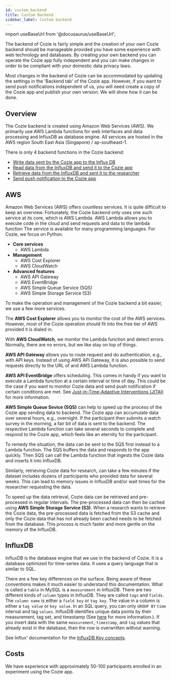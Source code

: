 ```yaml
---
id: custom_backend
title: Custom Backend
sidebar_label: Custom backend
---
```


import useBaseUrl from '@docusaurus/useBaseUrl'; 

The backend of Cozie is fairly simple and the creation of your own Cozie backend should be manageable provided you have some experience with web technology and databases. By creating your own backend you can operate the Cozie app fully independent and you can make changes in order to be compliant with your domestic data privacy laws.

Most changes in the backend of Cozie can be accommodated by updating the settings in the 'Backend tab' of the Cozie app. However, if you want to send push notifications independent of us, you will need create a copy of the Cozie app and publish your own version. We will show how it can be done.

## Overview
The Cozie backend is created using Amazon Web Services (AWS). We primarily use AWS Lambda functions for web interfaces and data processing and InfluxDB as database engine. All services are hosted in the AWS region South East Asia (Singapore) / ap-southeast-1.

There is only 4 backend functions in the Cozie backend:
 - [Write data sent by the Cozie app to the Influx DB](backend_cozie_to_database)
 - [Read data from the InfluxDB and send it to the Cozie app](backend_database_to_cozie)
 - [Retrieve data from the InfluxDB and sent it to the researcher](backend_retrieving_cozie_data)
 - [Send push notification to the Cozie app](backend_push_notifcations)

## AWS
Amazon Web Services (AWS) offers countless services. It is quite difficult to keep an overview. Fortunately, the Cozie backend only uses one such service at its core, which is AWS Lambda. AWS Lambda allows you to execute code in the cloud and send requests and data to the lambda function The service is available for many programming languages. For Cozie, we focus on Python.

- **Core services**
   - AWS Lambda
- **Management**
   - AWS Cost Explorer
   - AWS CloudWatch
- **Advanced features**
   - AWS API Gateway
   - AWS EventBridge
   - AWS Simple Queue Service (SQS)
   - AWS Simple Storage Service (S3)

To make the operation and management of the Cozie backend a bit easier, we use a few more services. 

The **AWS Cost Explorer** allows you to monitor the cost of the AWS services. However, most of the Cozie operation should fit into the free tier of AWS provided it is dialed in.

With **AWS CloudWatch**, we monitor the Lambda function and detect errors. Normally, there are no errors, but we like stay on top of things.

**AWS API Gateway** allows you to route request and do authentication, e.g., with API keys. Instead of using AWS API Gateway, it is also possible to send requests directly to the URL of and AWS Lambda function.

**AWS API EventBridge** offers scheduling. This comes in handy if you want to execute a Lambda function at a certain interval or time of day. This could be the case if you want to monitor Cozie data and send push notification if certain conditions are met. See [Just-in-Time-Adaptive Interventions (JITAI)](https://cozie.app/docs/research/publications-jitai) for more information.

**AWS Simple Queue Sevice (SQS)** can help to speed up the process of the Cozie app sending data to backend. The Cozie app can accumulate data over several hours, e.g., overnight. If the participant then submits a watch survey in the morning, a fair bit of data is sent to the backend. The respective Lambda function can take several seconds to complete and respond to the Cozie app, which feels like an eternity for the participant. 

To remedy the situation, the data can be sent to the SQS first instead to a Lambda function. The SQS buffers the data and responds to the app quickly. Then SQS can call the Lambda function that ingests the Cozie data and inserts it into InfluxDB.

Similarly, retrieving Cozie data for research, can take a few minutes if the dataset includes dozens of participants who provided data for several weeks. This can lead to memory issues in InfluxDB and/or wait times for the researcher requesting the data. 

To speed up the data retrieval, Cozie data can be retrieved and pre-processed in regular intervals. The pre-processed data can then be cached using **AWS Simple Storage Service (S3)**. When a research wants to retrieve the Cozie data, the pre-processed data is fetched from the S3 cache and only the Cozie data that has not already been cached needs to be fetched from the database. This process is much faster and more gentle on the memory of the InfluxDB.

## InfluxDB
InfluxDB is the database engine that we use in the backend of Cozie. It is a database optimized for time-series data. It uses a query language that is similar to SQL. 

There are a few key differences on the surface. Being aware of these conventions makes it much easier to understand this documentation.
What is called a `table` in MySQL is a `measurement` in InfluxDB.
There are two different kinds of `column` types in InfluxDB. They are called `tags` and `fields`. The `column name` is either a `field key` or `tag key`. The value in a column is either a `tag value` or `key value`.
In an SQL query, you can only `GROUP BY` `time` interval and tag `values`. 
InfluxDB identifies unique data points by their measurement, tag set, and timestamp (See [here](https://docs.influxdata.com/influxdb/v2/write-data/best-practices/duplicate-points/) for more information.).
If you insert data with the same `measurement`, `timestamp`, and `tag` values that already exist in the database, then the row is overwritten without warning.

See Influx' documentation for the [InfluxDB Key concepts](https://docs.influxdata.com/influxdb/v1/concepts/key_concepts/).

## Costs
We have experience with approximately 50-100 participants enrolled in an experiment using the Cozie app. 

